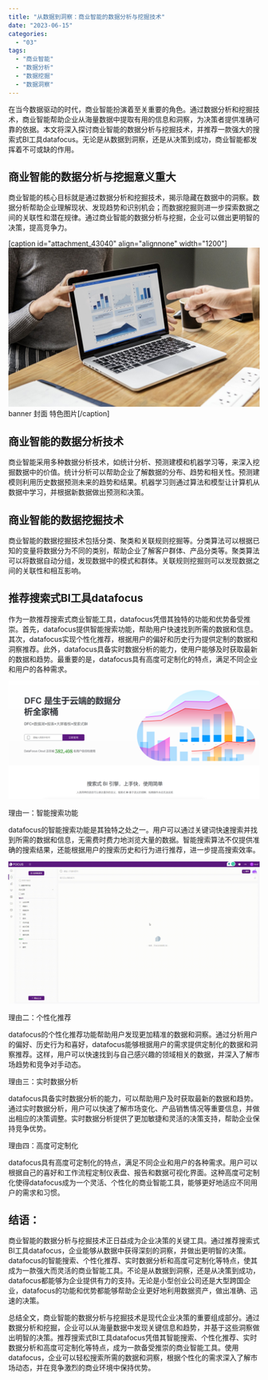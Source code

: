 ```yaml
---
title: "从数据到洞察：商业智能的数据分析与挖掘技术"
date: "2023-06-15"
categories: 
  - "03"
tags: 
  - "商业智能"
  - "数据分析"
  - "数据挖掘"
  - "数据洞察"
---
```


在当今数据驱动的时代，商业智能扮演着至关重要的角色。通过数据分析和挖掘技术，商业智能帮助企业从海量数据中提取有用的信息和洞察，为决策者提供准确可靠的依据。本文将深入探讨商业智能的数据分析与挖掘技术，并推荐一款强大的搜索式BI工具datafocus。无论是从数据到洞察，还是从决策到成功，商业智能都发挥着不可或缺的作用。

## 商业智能的数据分析与挖掘意义重大

商业智能的核心目标就是通过数据分析和挖掘技术，揭示隐藏在数据中的洞察。数据分析帮助企业理解现状、发现趋势和识别机会；而数据挖掘则进一步探索数据之间的关联性和潜在规律。通过商业智能的数据分析与挖掘，企业可以做出更明智的决策，提高竞争力。

\[caption id="attachment\_43040" align="alignnone" width="1200"\]![image.png](images/1654755080-image-png.png) banner 封面 特色图片\[/caption\]

## 商业智能的数据分析技术

商业智能采用多种数据分析技术，如统计分析、预测建模和机器学习等，来深入挖掘数据中的价值。统计分析可以帮助企业了解数据的分布、趋势和相关性。预测建模则利用历史数据预测未来的趋势和结果。机器学习则通过算法和模型让计算机从数据中学习，并根据新数据做出预测和决策。

## 商业智能的数据挖掘技术

商业智能的数据挖掘技术包括分类、聚类和关联规则挖掘等。分类算法可以根据已知的变量将数据分为不同的类别，帮助企业了解客户群体、产品分类等。聚类算法可以将数据自动分组，发现数据中的模式和群体。关联规则挖掘则可以发现数据之间的关联性和相互影响。

## 推荐搜索式BI工具datafocus

作为一款推荐搜索式商业智能工具，datafocus凭借其独特的功能和优势备受推崇。首先，datafocus提供智能搜索功能，帮助用户快速找到所需的数据和信息。其次，datafocus实现个性化推荐，根据用户的偏好和历史行为提供定制的数据和洞察推荐。此外，datafocus具备实时数据分析的能力，使用户能够及时获取最新的数据和趋势。最重要的是，datafocus具有高度可定制化的特点，满足不同企业和用户的各种需求。

![](images/1686616238-%E5%BE%AE%E4%BF%A1%E6%88%AA%E5%9B%BE_20230512142316.png)

理由一：智能搜索功能

datafocus的智能搜索功能是其独特之处之一。用户可以通过关键词快速搜索并找到所需的数据和信息，无需费时费力地浏览大量的数据。智能搜索算法不仅提供准确的搜索结果，还能根据用户的搜索历史和行为进行推荐，进一步提高搜索效率。

![](images/1684825811-GIF%E5%9B%BE2-14-%E5%B0%8F%E6%85%A7-%E5%8C%BB%E7%96%97.gif)

理由二：个性化推荐

datafocus的个性化推荐功能帮助用户发现更加精准的数据和洞察。通过分析用户的偏好、历史行为和喜好，datafocus能够根据用户的需求提供定制化的数据和洞察推荐。这样，用户可以快速找到与自己感兴趣的领域相关的数据，并深入了解市场趋势和竞争对手动态。

理由三：实时数据分析

datafocus具备实时数据分析的能力，可以帮助用户及时获取最新的数据和趋势。通过实时数据分析，用户可以快速了解市场变化、产品销售情况等重要信息，并做出相应的决策调整。实时数据分析提供了更加敏捷和灵活的决策支持，帮助企业保持竞争优势。

理由四：高度可定制化

datafocus具有高度可定制化的特点，满足不同企业和用户的各种需求。用户可以根据自己的喜好和工作流程定制仪表盘、报告和数据可视化界面。这种高度可定制化使得datafocus成为一个灵活、个性化的商业智能工具，能够更好地适应不同用户的需求和习惯。

## 结语：

商业智能的数据分析与挖掘技术正日益成为企业决策的关键工具。通过推荐搜索式BI工具datafocus，企业能够从数据中获得深刻的洞察，并做出更明智的决策。datafocus的智能搜索、个性化推荐、实时数据分析和高度可定制化等特点，使其成为一款强大而灵活的商业智能工具。不论是从数据到洞察，还是从决策到成功，datafocus都能够为企业提供有力的支持。无论是小型创业公司还是大型跨国企业，datafocus的功能和优势都能够帮助企业更好地利用数据资产，做出准确、迅速的决策。

总结全文，商业智能的数据分析与挖掘技术是现代企业决策的重要组成部分。通过数据分析和挖掘，企业可以从海量数据中发现关键信息和趋势，并基于这些洞察做出明智的决策。推荐搜索式BI工具datafocus凭借其智能搜索、个性化推荐、实时数据分析和高度可定制化等特点，成为一款备受推崇的商业智能工具。使用datafocus，企业可以轻松搜索所需的数据和洞察，根据个性化的需求深入了解市场动态，并在竞争激烈的商业环境中保持优势。
